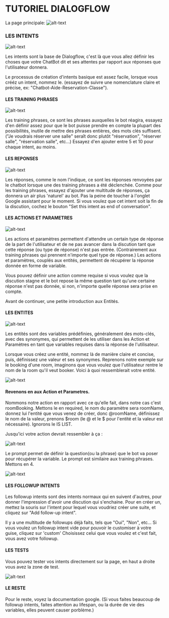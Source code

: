 # TUTORIEL DIALOGFLOW

La page principale:
![alt-text](./img/main.png "Main page")



### LES INTENTS

![alt-text](./img/intents.png "Intents")

Les intents sont la base de Dialogflow, c'est là que vous allez définir les choses que votre ChatBot dit et ses attentes par rapport aux réponses que l'utilisateur donnera.

Le processus de création d'intents basique est assez facile, lorsque vous crééz un intent, nommez le. (essayez de suivre une nomenclature claire et précise, ex: "Chatbot-Aide-Reservation-Classe").

#### LES TRAINING PHRASES

![alt-text](./img/training.png "Training")

Les training phrases, ce sont les phrases auxquelles le bot réagira, essayez d'en définir assez pour que le bot puisse prendre en compte la plupart des possibilités, inutile de mettre des phrases entières, des mots clés suffisent.
("Je voudrais réserver une salle" seraît donc plutôt "réservation", "réserver salle", "réservation salle", etc...)
Essayez d'en ajouter entre 5 et 10 pour chaque intent, au moins.

#### LES REPONSES

![alt-text](./img/responses.png "Responses")

Les réponses, comme le nom l'indique, ce sont les réponses renvoyées par le chatbot lorsque une des training phrases a été déclenchée. Comme pour les training phrases, essayez d'ajouter une multitude de réponses, ça donnera un air plus 'naturel' au bot.
Pas la peine de toucher à l'onglet Google assistant pour le moment.
Si vous voulez que cet intent soit la fin de la discution, cochez le bouton "Set this intent as end of conversation".

#### LES ACTIONS ET PARAMETRES

![alt-text](./img/actions.png "Actions and params")

Les actions et paramètres permettent d'attendre un certain type de réponse de la part de l'utilisateur et de ne pas avancer dans la discution tant que cette réponse (ou type de réponse) n'est pas entrée. (Contrairement aux training phrases qui prennent n'importe quel type de réponse.)
Les actions et paramètres, couplés aux entités, permettent de récupérer la réponse donnée en forme de variable.

Vous pouvez définir une action comme requise si vous voulez que la discution stagne et le bot repose la même question tant qu'une certaine réponse n'est pas donnée, si non, n'importe quelle réponse sera prise en compte.

Avant de continuer, une petite introduction aux Entités.

#### LES ENTITES

![alt-text](./img/entite.png "Entities")

Les entités sont des variables prédéfinies, généralement des mots-clés, avec des synonymes, qui permettent de les utiliser dans les Action et Paramètres en tant que variables requises dans la réponse de l'utilisateur.

Lorsque vous créez une entité, nommez là de manière claire et concise, puis, définissez une valeur et ses synonymes. Reprenons notre exemple sur le booking d'une room, imaginons que vous voulez que l'utilisateur rentre le nom de la room qu'il veut booker. Voici à quoi ressemblerait votre entité.

![alt-text](./img/room.png "Book a room example")

#### Revenons en aux Action et Parametres.

Nommons notre action en rapport avec ce qu'elle fait, dans notre cas c'est roomBooking.
Mettons le en required, le nom du paramètre sera roomName, donnez lui l'entité que vous venez de créer, donc @roomName, définissez le nom de la valeur, prenons $room (le @ et le $ pour l'entité et la valeur est nécessaire). Ignorons le IS LIST.

Jusqu'ici votre action devrait ressembler à ça :

![alt-text](./img/actionRoom.png "Action 1")

Le prompt permet de définir la question(ou la phrase) que le bot va poser pour récupérer la variable.
Le prompt est similaire aux training phrases. Mettons en 4.

![alt-text](./img/actionRoom2.png "Action 2")

#### LES FOLLOWUP INTENTS

Les followup intents sont des intents normaux qui en suivent d'autres, pour donner l'impression d'avoir une discution qui s'enchaine. Pour en créer un, mettez la souris sur l'intent pour lequel vous voudriez créer une suite, et cliquez sur "Add follow-up intent".

Il y a une multitude de followups déjà faits, tels que "Oui", "Non", etc...
Si vous voulez un followup intent vide pour pouvoir le customiser à votre guise, cliquez sur 'custom'
Choisissez celui que vous voulez et c'est fait, vous avez votre followup.

#### LES TESTS

Vous pouvez tester vos intents directement sur la page, en haut a droite vous avez la zone de test.

![alt-text](./img/test.png "Testing intents")

#### LE RESTE

Pour le reste, voyez la documentation google. (Si vous faites beaucoup de followup intents, faites attention au lifespan, ou la durée de vie des variables, elles peuvent causer porblème.)
